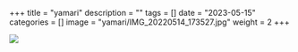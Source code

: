 +++
title = "yamari"
description = ""
tags = []
date = "2023-05-15"
categories = []
image = "yamari/IMG_20220514_173527.jpg"
weight = 2
+++

![](/images/yamari/IMG_20220514_173527.jpg)
